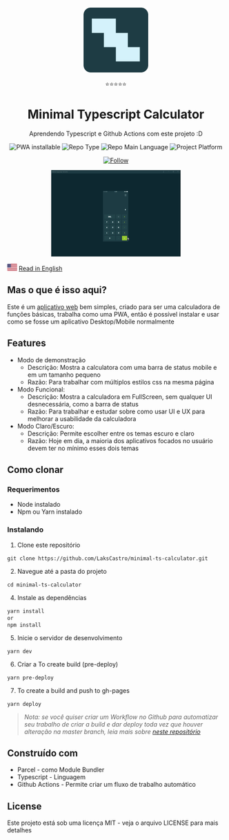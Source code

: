 <p align="center">
  <img src="./public/favicon.png" width="150" alt="Project Logo">
  <p align="center">⭐⭐⭐⭐⭐</p> 
  <h1 align="center">Minimal Typescript Calculator</h1>
  <p align="center">Aprendendo Typescript e Github Actions com este projeto :D</p>
  <p align="center">
    <img src="https://img.shields.io/badge/PWA-installable-success" alt="PWA installable" />
    <img src="https://img.shields.io/badge/type-project-orange" alt="Repo Type" />
    <img src="https://img.shields.io/badge/language-typescript-blue" alt="Repo Main Language" />
    <img src="https://img.shields.io/badge/platform-web-yellow" alt="Project Platform" />
  </p>
  <p align="center">
    <a href="https://twitter.com/lakscastro" target="_blank">
      <img src="https://img.shields.io/twitter/url?label=Follow%20%40LakCastro&logo=twitter&url=https%3A%2F%2Fwww.twitter.com%2Flakscastro%2F" alt="Follow" />
    </a>
  </p>
</p>
<p align="center">
  <img src="/src/assets/calculator-gif.gif" alt="Demo Image" height="200" />
</p>

<p>
  <img src="./src/assets/en.png" alt="Portuguese" height="16" />
  <a href="https://github.com/LaksCastro/minimal-ts-calculator/blob/master/README-ptbr.md">Read in English</a>
</p>

## Mas o que é isso aqui?
Este é um [aplicativo web](https://lakscastro.github.io/minimal-ts-calculator) bem simples, criado para ser uma calculadora de funções básicas, trabalha como uma PWA, então é possível instalar e usar como se fosse um aplicativo Desktop/Mobile normalmente

## Features
- Modo de demonstração
  - Descrição: Mostra a calculatora com uma barra de status mobile e em um tamanho pequeno
  - Razão: Para trabalhar com múltiplos estilos css na mesma página
- Modo Funcional:
  - Descrição: Mostra a calculadora em FullScreen, sem qualquer UI desnecessária, como a barra de status
  - Razão: Para trabalhar e estudar sobre como usar UI e UX para melhorar a usabilidade da calculadora
- Modo Claro/Escuro:
  - Descrição: Permite escolher entre os temas escuro e claro
  - Razão: Hoje em dia, a maioria dos aplicativos focados no usuário devem ter no mínimo esses dois temas

## Como clonar
### Requerimentos
- Node instalado
- Npm ou Yarn instalado

### Instalando
1. Clone este repositório
```
git clone https://github.com/LaksCastro/minimal-ts-calculator.git
```

2. Navegue até a pasta do projeto
```
cd minimal-ts-calculator
```

4. Instale as dependências
```
yarn install
or
npm install
```

5. Inicie o servidor de desenvolvimento
```
yarn dev
```

6. Criar a To create build (pre-deploy)
```
yarn pre-deploy
```

7. To create a build and push to gh-pages
```
yarn deploy
```

> *_Nota: se você quiser criar um Workflow no Github para automatizar seu trabalho de criar a build e dar deploy toda vez que houver alteração na master branch, leia mais sobre [neste repositório](https://github.com/peaceiris/actions-hugo)_*

## Construído com
- Parcel - como Module Bundler
- Typescript - Linguagem
- Github Actions - Permite criar um fluxo de trabalho automático

## License
Este projeto está sob uma licença MIT - veja o arquivo LICENSE para mais detalhes 
